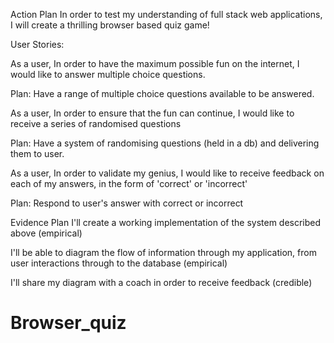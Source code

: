 Action Plan
In order to test my understanding of full stack web applications, I will create a thrilling browser based quiz game!

User Stories:

As a user,
In order to have the maximum possible fun on the internet,
I would like to answer multiple choice questions.

Plan: Have a range of multiple choice questions available to be answered.

As a user,
In order to ensure that the fun can continue,
I would like to receive a series of randomised questions

Plan: Have a system of randomising questions (held in a db) and delivering them to user.

As a user,
In order to validate my genius,
I would like to receive feedback on each of my answers, in the form of 'correct' or 'incorrect'

Plan: Respond to user's answer with correct or incorrect

Evidence Plan
I'll create a working implementation of the system described above (empirical)

I'll be able to diagram the flow of information through my application, from user interactions through to the database (empirical)

I'll share my diagram with a coach in order to receive feedback (credible)
# Browser_quiz
